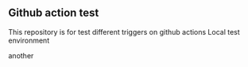 ## Github action test
This repository is for test different triggers on github actions
Local test environment


another